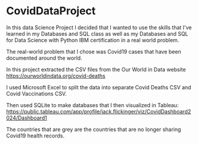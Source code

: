 # CovidDataProject

In this data Science Project I decided that I wanted to use the skills that I've learned in my Databases and SQL class as well as my Databases and SQL for Data Science with Python IBM certification in a real world problem.

The real-world problem that I chose was Covid19 cases that have been documented around the world.

In this project extracted the CSV files from the Our World in Data website https://ourworldindata.org/covid-deaths

I used Microsoft Excel to split the data into separate Covid Deaths CSV and Covid Vaccinations CSV.

Then used SQLite to make databases that I then visualized in Tableau: https://public.tableau.com/app/profile/jack.flickinger/viz/CovidDashboard2024/Dashboard1

The countries that are grey are the countries that are no longer sharing Covid19 health records.
